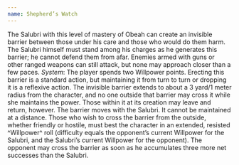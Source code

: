```yaml
---
name: Shepherd’s Watch
---
```


The Salubri with this level of mastery of Obeah can create an invisible barrier between those under his care and those who would do them harm. The Salubri himself must stand among his charges as he generates this barrier; he cannot defend them from afar. Enemies armed with guns or other ranged weapons can still attack, but none may approach closer than a few paces.
_System_: The player spends two Willpower points. Erecting this barrier is a standard action, but maintaining it from turn to turn or dropping it is a reflexive action. The invisible barrier extends to about a 3 yard/1 meter radius from the character, and no one outside that barrier may cross it while she maintains the power. Those within it at its creation may leave and return, however. The barrier moves with the Salubri. It cannot be maintained at a distance. Those who wish to cross the barrier from the outside, whether friendly or hostile, must best the character in an extended, resisted ^Willpower^ roll (difficulty equals the opponent’s current Willpower for the Salubri, and the Salubri’s current Willpower for the opponent). The opponent may cross the barrier as soon as he accumulates three more net successes than the Salubri.